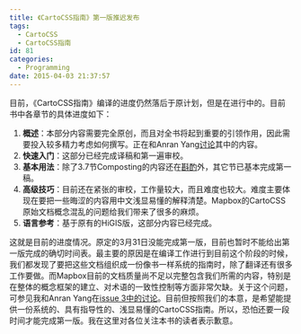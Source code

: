 ```yaml
---
title: 《CartoCSS指南》第一版推迟发布
tags:
  - CartoCSS
  - CartoCSS指南
id: 81
categories:
  - Programming
date: 2015-04-03 21:37:57
---
```


目前，《CartoCSS指南》编译的进度仍然落后于原计划，但是在进行中的。目前书中各章节的具体进度如下：

1.  **概述**：本部分内容需要完全原创，而且对全书将起到重要的引领作用，因此需要投入较多精力考虑如何撰写。正在和Anran Yang[讨论](https://github.com/tumluliu/carto_zh-cn/issues/3)其中的内容。
2.  **快速入门**：这部分已经完成译稿和第一遍审校。
3.  **基本用法**：除了3.7节Composting的内容还在[斟酌](https://github.com/tumluliu/carto_zh-cn/issues/3)外，其它节已基本完成第一稿。
4.  **高级技巧**：目前还在紧张的审校，工作量较大，而且难度也较大。难度主要体现在要把一些晦涩的内容用中文浅显易懂的解释清楚。Mapbox的CartoCSS原始文档概念混乱的问题给我们带来了很多的麻烦。
5.  **语言参考**：基于原有的HiGIS版，这部分内容已经完成。

这就是目前的进度情况。原定的3月31日没能完成第一版，目前也暂时不能给出第一版完成的确切时间表。最主要的原因是在编译工作进行到目前这个阶段的时候，我们都发现了要把这些文档组织成一份像书一样系统的指南时，除了翻译还有很多工作要做。而Mapbox目前的文档质量尚不足以完整包含我们所需的内容，特别是在整体的概念框架的建立、对术语的一致性控制等方面非常欠缺。关于这个问题，可参见我和Anran Yang在[issue 3中的讨论](https://github.com/tumluliu/carto_zh-cn/issues/3)。目前但按照我们的本意，是希望能提供一份系统的、具有指导性的、浅显易懂的CartoCSS指南。所以，恐怕还要一段时间才能完成第一版。我在这里对各位关注本书的读者表示歉意。
